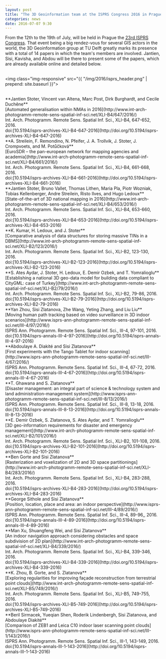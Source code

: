 ```yaml
---
layout: post
title: "The 3D Geoinformation team at the ISPRS Congress 2016 in Prague"
categories: news
date: 2016-07-07 9:30
---
```


From the 12th to the 19th of July, will be held in Prague the [23rd ISPRS Congress](http://www.isprs2016-prague.com/). That event being a big rendez-vous for several GIS actors in the world, the 3D Geoinformation group at TU Delft greatly marks its presence with a total of 14 papers in which the team's members are involved. Jantien, Sisi, Kavisha, and Abdou will be there to present some of the papers, which are already available online and detailed below.
<br>
<br>

<img class="img-responsive" src="{{ "/img/2016/isprs_header.png" | prepend: site.baseurl }}">

<br>
**Jantien Stoter, Vincent van Altena, Marc Post, Dirk Burghardt, and Cecile Duchêne**
<br>[Automated generalisation within NMAs in 2016](http://www.int-arch-photogramm-remote-sens-spatial-inf-sci.net/XLI-B4/647/2016/)
<br>Int. Arch. Photogramm. Remote Sens. Spatial Inf. Sci., XLI-B4, 647-652, 2016.
<br>doi:[10.5194/isprs-archives-XLI-B4-647-2016](http://doi.org/10.5194/isprs-archives-XLI-B4-647-2016)

<br>
**A. Streilein, F. Remondino, N. Pfeifer, J. A. Trollvik, J. Stoter, J. Crompvoets, and M. Potůčková**
<br>[EuroSDR – the pan-european network for mapping agencies and academia](http://www.int-arch-photogramm-remote-sens-spatial-inf-sci.net/XLI-B4/661/2016/)
<br>Int. Arch. Photogramm. Remote Sens. Spatial Inf. Sci., XLI-B4, 661-668, 2016.
<br>doi:[10.5194/isprs-archives-XLI-B4-661-2016](http://doi.org/10.5194/isprs-archives-XLI-B4-661-2016)

<br>
**Jantien Stoter, Bruno Vallet, Thomas Lithen, Maria Pla, Piotr Wozniak, Tobias Kellenberger, Andre Streilein, Risto Ilves, and Hugo Ledoux**
<br>[State-of-the-art of 3D national mapping in 2016](http://www.int-arch-photogramm-remote-sens-spatial-inf-sci.net/XLI-B4/653/2016/)
<br>Int. Arch. Photogramm. Remote Sens. Spatial Inf. Sci., XLI-B4, 653-660, 2016.
<br>doi:[10.5194/isprs-archives-XLI-B4-653-2016](http://doi.org/10.5194/isprs-archives-XLI-B4-653-2016)

<br>
**K. Kumar, H. Ledoux, and J. Stoter**
<br>[Comparative analysis of data structures for storing massive TINs in a DBMS](http://www.int-arch-photogramm-remote-sens-spatial-inf-sci.net/XLI-B2/123/2016/)
<br>Int. Arch. Photogramm. Remote Sens. Spatial Inf. Sci., XLI-B2, 123-130, 2016.
<br>doi:[10.5194/isprs-archives-XLI-B2-123-2016](http://doi.org/10.5194/isprs-archives-XLI-B2-123-2016)

<br>
**S. Ates Aydar, J. Stoter, H. Ledoux, E. Demir Ozbek, and T. Yomralioglu**
<br>[Establishing a national 3D geo-data model for building data compliant to CityGML: case of Turkey](http://www.int-arch-photogramm-remote-sens-spatial-inf-sci.net/XLI-B2/79/2016/)
<br>Int. Arch. Photogramm. Remote Sens. Spatial Inf. Sci., XLI-B2, 79-86, 2016.
<br>doi:[10.5194/isprs-archives-XLI-B2-79-2016](http://doi.org/10.5194/isprs-archives-XLI-B2-79-2016)

<br>
**Yan Zhou, Sisi Zlatanova, Zhe Wang, Yeting Zhang, and Liu Liu**
<br>[Moving human path tracking based on video surveillance in 3D indoor scenarios](http://www.isprs-ann-photogramm-remote-sens-spatial-inf-sci.net/III-4/97/2016/)
<br>ISPRS Ann. Photogramm. Remote Sens. Spatial Inf. Sci., III-4, 97-101, 2016.
<br>doi:[10.5194/isprs-annals-III-4-97-2016](http://doi.org/10.5194/isprs-annals-III-4-97-2016)

<br>
**Abdoulaye A. Diakité and Sisi Zlatanova**
<br>[First experiments with the Tango Tablet for indoor scanning](http://www.isprs-ann-photogramm-remote-sens-spatial-inf-sci.net/III-4/67/2016/)
<br>ISPRS Ann. Photogramm. Remote Sens. Spatial Inf. Sci., III-4, 67-72, 2016.
<br>doi:[10.5194/isprs-annals-III-4-67-2016](http://doi.org/10.5194/isprs-annals-III-4-67-2016)

<br>
**T. Ghawana and S. Zlatanova**
<br>[Disaster management: an integral part of science & technology system and land administration-management system](http://www.isprs-ann-photogramm-remote-sens-spatial-inf-sci.net/III-8/13/2016/)
<br>ISPRS Ann. Photogramm. Remote Sens. Spatial Inf. Sci., III-8, 13-18, 2016.
<br>doi:[10.5194/isprs-annals-III-8-13-2016](http://doi.org/10.5194/isprs-annals-III-8-13-2016)

<br>
**E. Demir Ozbek, S. Zlatanova, S. Ates Aydar, and T. Yomralioglu**
<br>[3D geo-information requirements for disaster and emergency management](http://www.int-arch-photogramm-remote-sens-spatial-inf-sci.net/XLI-B2/101/2016/)
<br>Int. Arch. Photogramm. Remote Sens. Spatial Inf. Sci., XLI-B2, 101-108, 2016.
<br>doi:[10.5194/isprs-archives-XLI-B2-101-2016](http://doi.org/10.5194/isprs-archives-XLI-B2-101-2016)

<br>
**Ben Gorte and Sisi Zlatanova**
<br>[Rasterization and voxelization of 2D and 3D space partitionings](http://www.int-arch-photogramm-remote-sens-spatial-inf-sci.net/XLI-B4/283/2016/)
<br>Int. Arch. Photogramm. Remote Sens. Spatial Inf. Sci., XLI-B4, 283-288, 2016.
<br>doi:[10.5194/isprs-archives-XLI-B4-283-2016](http://doi.org/10.5194/isprs-archives-XLI-B4-283-2016)

<br>
**George Sithole and Sisi Zlatanova**
<br>[Position, location, place and area: an indoor perspective](http://www.isprs-ann-photogramm-remote-sens-spatial-inf-sci.net/III-4/89/2016/)
<br>ISPRS Ann. Photogramm. Remote Sens. Spatial Inf. Sci., III-4, 89-96,, 2016.
<br>doi:[10.5194/isprs-annals-III-4-89-2016](http://doi.org/10.5194/isprs-annals-III-4-89-2016)

<br>
**Man Xu, Shuangfeng Wei, and Sisi Zlatanova**
<br>[An indoor navigation approach considering obstacles and space subdivision of 2D plan](http://www.int-arch-photogramm-remote-sens-spatial-inf-sci.net/XLI-B4/339/2016/)
<br>Int. Arch. Photogramm. Remote Sens. Spatial Inf. Sci., XLI-B4, 339-346, 2016.
<br>doi:[10.5194/isprs-archives-XLI-B4-339-2016](http://doi.org/10.5194/isprs-archives-XLI-B4-339-2016)

<br>
**K. Zhou, B. Gorte, and S. Zlatanova**
<br>[Exploring regularities for improving façade reconstruction from terrestrial point clouds](http://www.int-arch-photogramm-remote-sens-spatial-inf-sci.net/XLI-B5/749/2016/)
<br>Int. Arch. Photogramm. Remote Sens. Spatial Inf. Sci., XLI-B5, 749-755, 2016.
<br>doi:[10.5194/isprs-archives-XLI-B5-749-2016](http://doi.org/10.5194/isprs-archives-XLI-B5-749-2016)

<br>
**Beril Sirmacek, Yueqian Shen, Roderik Lindenbergh, Sisi Zlatanova, and Abdoulaye Diakité**
<br>[Comparison of ZEB1 and Leica C10 indoor laser scanning point clouds](http://www.isprs-ann-photogramm-remote-sens-spatial-inf-sci.net/III-1/143/2016/)
<br>ISPRS Ann. Photogramm. Remote Sens. Spatial Inf. Sci., III-1, 143-149, 2016.
<br>doi:[10.5194/isprs-annals-III-1-143-2016](http://doi.org/10.5194/isprs-annals-III-1-143-2016)

